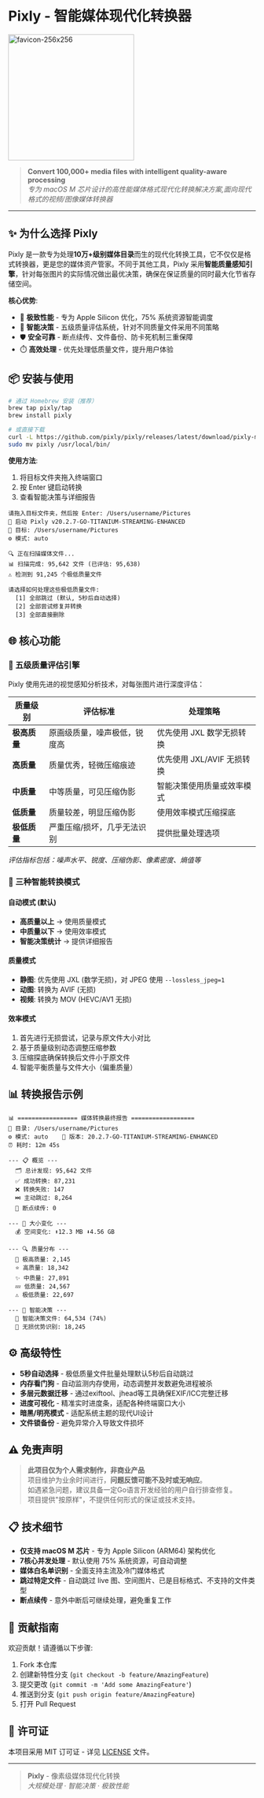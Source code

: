 # Pixly - 智能媒体现代化转换器

<img width="256" height="256" alt="favicon-256x256" src="https://github.com/user-attachments/assets/6ab462a0-ce38-40ad-b151-ec728ef38025" />

 <!-- 极简像素化P字母，部分像素点采用渐变色表示格式转换 -->

> **Convert 100,000+ media files with intelligent quality-aware processing**  
> *专为 macOS M 芯片设计的高性能媒体格式现代化转换解决方案,面向现代格式的视频/图像媒体转换器*

---

## ✨ 为什么选择 Pixly

Pixly 是一款专为处理**10万+级别媒体目录**而生的现代化转换工具，它不仅仅是格式转换器，更是您的媒体资产管家。不同于其他工具，Pixly 采用**智能质量感知引擎**，针对每张图片的实际情况做出最优决策，确保在保证质量的同时最大化节省存储空间。

**核心优势**:
- 🚀 **极致性能** - 专为 Apple Silicon 优化，75% 系统资源智能调度
- 🧠 **智能决策** - 五级质量评估系统，针对不同质量文件采用不同策略
- 🛡️ **安全可靠** - 断点续传、文件备份、防卡死机制三重保障
- ⏱️ **高效处理** - 优先处理低质量文件，提升用户体验

## 📦 安装与使用

```bash
# 通过 Homebrew 安装（推荐）
brew tap pixly/tap
brew install pixly

# 或直接下载
curl -L https://github.com/pixly/pixly/releases/latest/download/pixly-mac-arm64.tar.gz | tar xz
sudo mv pixly /usr/local/bin/
```

**使用方法**:
1. 将目标文件夹拖入终端窗口
2. 按 Enter 键启动转换
3. 查看智能决策与详细报告

```
请拖入目标文件夹，然后按 Enter: /Users/username/Pictures
🚀 启动 Pixly v20.2.7-GO-TITANIUM-STREAMING-ENHANCED
📁 目标: /Users/username/Pictures
⚙️ 模式: auto

🔍 正在扫描媒体文件...
📊 扫描完成: 95,642 文件 (已评估: 95,638)
⚠️ 检测到 91,245 个极低质量文件

请选择如何处理这些极低质量文件:
  [1] 全部跳过 (默认, 5秒后自动选择)
  [2] 全部尝试修复并转换
  [3] 全部直接删除
```

## 🌐 核心功能

### 🧪 五级质量评估引擎
Pixly 使用先进的视觉感知分析技术，对每张图片进行深度评估：

| 质量级别 | 评估标准 | 处理策略 |
|----------|----------|----------|
| **极高质量** | 原画级质量，噪声极低，锐度高 | 优先使用 JXL 数学无损转换 |
| **高质量** | 质量优秀，轻微压缩痕迹 | 优先使用 JXL/AVIF 无损转换 |
| **中质量** | 中等质量，可见压缩伪影 | 智能决策使用质量或效率模式 |
| **低质量** | 质量较差，明显压缩伪影 | 使用效率模式压缩探底 |
| **极低质量** | 严重压缩/损坏，几乎无法识别 | 提供批量处理选项 |

*评估指标包括：噪声水平、锐度、压缩伪影、像素密度、熵值等*

### 🔄 三种智能转换模式

#### **自动模式** (默认)
- **高质量以上** → 使用质量模式
- **中质量以下** → 使用效率模式
- **智能决策统计** → 提供详细报告

#### **质量模式**
- **静图**: 优先使用 JXL (数学无损)，对 JPEG 使用 `--lossless_jpeg=1`
- **动图**: 转换为 AVIF (无损)
- **视频**: 转换为 MOV (HEVC/AV1 无损)

#### **效率模式**
1. 首先进行无损尝试，记录与原文件大小对比
2. 基于质量级别动态调整压缩参数
3. 压缩探底确保转换后文件小于原文件
4. 智能平衡质量与文件大小（偏重质量）

## 📊 转换报告示例

```
📊 ================= 媒体转换最终报告 ==================
📁 目录: /Users/username/Pictures
⚙️ 模式: auto    🚀 版本: 20.2.7-GO-TITANIUM-STREAMING-ENHANCED
⏰ 耗时: 12m 45s

--- 📋 概览 ---
  🗂️ 总计发现: 95,642 文件
  ✅ 成功转换: 87,231
  ❌ 转换失败: 147
  ⏭️ 主动跳过: 8,264
  🔄 断点续传: 0

--- 💾 大小变化 ---
  💰 空间变化: ⬆️12.3 MB ⬇️4.56 GB

--- 🔍 质量分布 ---
  🌟 极高质量: 2,145
  ⭐ 高质量: 18,342
  ✨ 中质量: 27,891
  💤 低质量: 24,567
  ⚠️ 极低质量: 22,697

--- 🧠 智能决策 ---
  🧠 智能决策文件: 64,534 (74%)
  💎 无损优势识别: 18,245
```

## ⚙️ 高级特性

- **5秒自动选择** - 极低质量文件批量处理默认5秒后自动跳过
- **内存看门狗** - 自动监测内存使用，动态调整并发数避免进程被杀
- **多层元数据迁移** - 通过exiftool、jhead等工具确保EXIF/ICC完整迁移
- **进度可视化** - 精准实时进度条，适配各种终端窗口大小
- **暗黑/明亮模式** - 适配系统主题的现代UI设计
- **文件锁备份** - 避免异常介入导致文件损坏

## ⚠️ 免责声明

> **此项目仅为个人需求制作，非商业产品**  
> 项目维护为业余时间进行，**问题反馈可能不及时或无响应**。  
> 如遇紧急问题，建议具备一定Go语言开发经验的用户自行排查修复。  
> 项目提供"按原样"，不提供任何形式的保证或技术支持。

## 📋 技术细节

- **仅支持 macOS M 芯片** - 专为 Apple Silicon (ARM64) 架构优化
- **7核心并发处理** - 默认使用 75% 系统资源，可自动调整
- **媒体白名单识别** - 全面支持主流及冷门媒体格式
- **跳过特定文件** - 自动跳过 live 图、空间图片、已是目标格式、不支持的文件类型
- **断点续传** - 意外中断后可继续处理，避免重复工作

## 🤝 贡献指南

欢迎贡献！请遵循以下步骤:

1. Fork 本仓库
2. 创建新特性分支 (`git checkout -b feature/AmazingFeature`)
3. 提交更改 (`git commit -m 'Add some AmazingFeature'`)
4. 推送到分支 (`git push origin feature/AmazingFeature`)
5. 打开 Pull Request

## 📄 许可证

本项目采用 MIT 订可证 - 详见 [LICENSE](LICENSE) 文件。

---

> **Pixly** - 像素级媒体现代化转换  
> *大规模处理 · 智能决策 · 极致性能*
